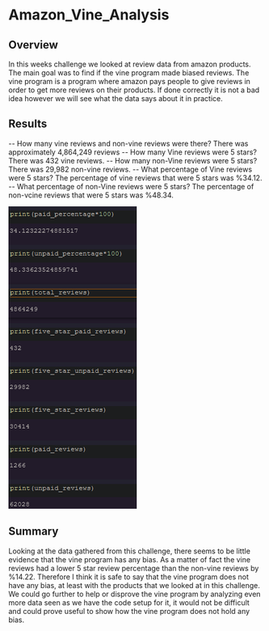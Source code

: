 # Amazon_Vine_Analysis
## Overview
In this weeks challenge we looked at review data from amazon products. The main goal was to find if the vine program made biased reviews. The vine program is a program where amazon pays people to give reviews in order to get more reviews on their products. If done correctly it is not a bad idea however we will see what the data says about it in practice.
## Results
-- How many vine reviews and non-vine reviews were there? There was approximately 4,864,249 reviews
-- How many Vine reviews were 5 stars? There was 432 vine reviews.
-- How many non-Vine reviews were 5 stars? There was 29,982 non-vine reviews.
-- What percentage of Vine reviews were 5 stars? The percentage of vine reviews that were 5 stars was %34.12.
-- What percentage of non-Vine reviews were 5 stars? The percentage of non-vcine reviews that were 5 stars was %48.34.

!["All the Variables That Were Made to Answer the Questions and There Outputs."](Resources/all_variables_vine.png)
## Summary
Looking at the data gathered from this challenge, there seems to be little evidence that the vine program has any bias. As a matter of fact the vine reviews had a lower 5 star review percentage than the non-vine reviews by %14.22. Therefore I think it is safe to say that the vine program does not have any bias, at least with the products that we looked at in this challenge.
We could go further to help or disprove the vine program by analyzing even more data seen as we have the code setup for it, it would not be difficult and could prove useful to show how the vine program does not hold any bias.
